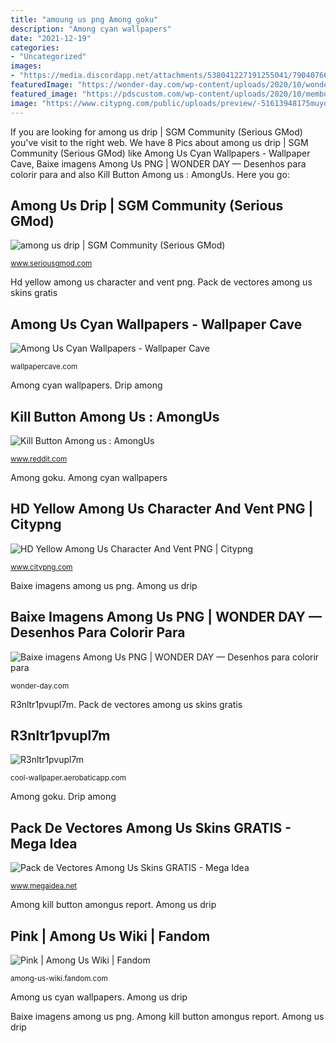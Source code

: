 ```yaml
---
title: "amoung us png Among goku"
description: "Among cyan wallpapers"
date: "2021-12-19"
categories:
- "Uncategorized"
images:
- "https://media.discordapp.net/attachments/538041227191255041/790407660881051668/unknown_25.png?width=300&amp;height=375"
featuredImage: "https://wonder-day.com/wp-content/uploads/2020/10/wonder-day-among-us-7.png"
featured_image: "https://pdscustom.com/wp-content/uploads/2020/10/membuat-live-wallpaper-among-us.png"
image: "https://www.citypng.com/public/uploads/preview/-51613948175muyovdtxym.png"
---
```


If you are looking for among us drip | SGM Community (Serious GMod) you've visit to the right web. We have 8 Pics about among us drip | SGM Community (Serious GMod) like Among Us Cyan Wallpapers - Wallpaper Cave, Baixe imagens Among Us PNG | WONDER DAY — Desenhos para colorir para and also Kill Button Among us : AmongUs. Here you go:

## Among Us Drip | SGM Community (Serious GMod)

![among us drip | SGM Community (Serious GMod)](https://media.discordapp.net/attachments/538041227191255041/790407660881051668/unknown_25.png?width=300&amp;height=375 "Among cyan wallpapers")

<small>www.seriousgmod.com</small>

Hd yellow among us character and vent png. Pack de vectores among us skins gratis

## Among Us Cyan Wallpapers - Wallpaper Cave

![Among Us Cyan Wallpapers - Wallpaper Cave](https://wallpapercave.com/wp/wp7766041.png "Hd yellow among us character and vent png")

<small>wallpapercave.com</small>

Among cyan wallpapers. Drip among

## Kill Button Among Us : AmongUs

![Kill Button Among us : AmongUs](https://preview.redd.it/081nznr69en51.png?auto=webp&amp;s=7b409db250a9ea18b5cb08677833ec6adc834cf4 "Baixe imagens among us png")

<small>www.reddit.com</small>

Among goku. Among cyan wallpapers

## HD Yellow Among Us Character And Vent PNG | Citypng

![HD Yellow Among Us Character And Vent PNG | Citypng](https://www.citypng.com/public/uploads/preview/-51613948175muyovdtxym.png "Among us drip")

<small>www.citypng.com</small>

Baixe imagens among us png. Among us drip

## Baixe Imagens Among Us PNG | WONDER DAY — Desenhos Para Colorir Para

![Baixe imagens Among Us PNG | WONDER DAY — Desenhos para colorir para](https://wonder-day.com/wp-content/uploads/2020/10/wonder-day-among-us-7.png "Hd yellow among us character and vent png")

<small>wonder-day.com</small>

R3nltr1pvupl7m. Pack de vectores among us skins gratis

## R3nltr1pvupl7m

![R3nltr1pvupl7m](https://pdscustom.com/wp-content/uploads/2020/10/membuat-live-wallpaper-among-us.png "R3nltr1pvupl7m")

<small>cool-wallpaper.aerobaticapp.com</small>

Among goku. Drip among

## Pack De Vectores Among Us Skins GRATIS - Mega Idea

![Pack de Vectores Among Us Skins GRATIS - Mega Idea](https://www.megaidea.net/wp-content/uploads/2021/03/Among-us-goku-super-blue-852x1024.png "Baixe imagens among us png")

<small>www.megaidea.net</small>

Among kill button amongus report. Among us drip

## Pink | Among Us Wiki | Fandom

![Pink | Among Us Wiki | Fandom](https://vignette.wikia.nocookie.net/among-us-wiki/images/5/50/Pink.png/revision/latest?cb=20200803154434 "R3nltr1pvupl7m")

<small>among-us-wiki.fandom.com</small>

Among us cyan wallpapers. Among us drip

Baixe imagens among us png. Among kill button amongus report. Among us drip
